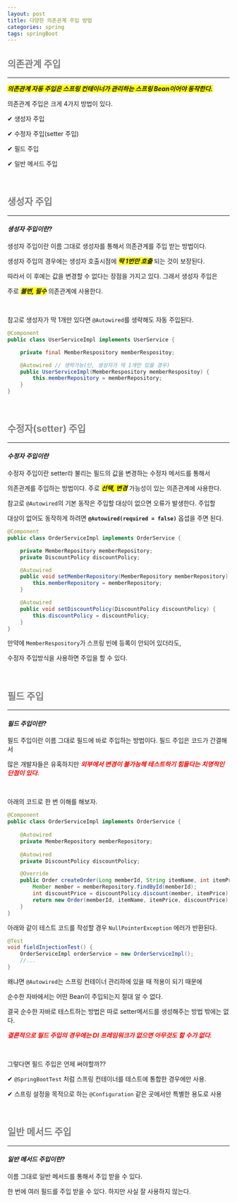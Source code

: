 ```yaml
---
layout: post
title: 다양한 의존관계 주입 방법
categories: spring
tags: springBoot
---
```


## <span style="color:gray">의존관계 주입</span>

---

***<span style="background-color:yellow">의존관계 자동 주입은 스프링 컨테이너가 관리하는 스프링 Bean이어야 동작한다.</span>*** 

의존관계 주입은 크게 4가지 방법이 있다.

✔︎ 생성자 주입

✔︎ 수정자 주입(setter 주입)

✔︎ 필드 주입

✔︎ 일반 메서드 주입

<br>

## <span style="color:gray">생성자 주입</span>

---

#### ***생성자 주입이란?***

생성자 주입이란 이름 그대로 생성자를 통해서 의존관계를 주입 받는 방법이다.

생성자 주입의 경우에는 생성자 호출시점에 ***<span style="background-color:yellow">딱 1번만 호출</span>*** 되는 것이 보장된다.

따라서 이 후에는 값을 변경할 수 없다는 장점을 가지고 있다. 그래서 생성자 주입은 

주로 ***<span style="background-color:yellow">불변, 필수</span>*** 의존관계에 사용한다.

<br>

참고로 생성자가 딱 1개만 있다면 `@Autowired`를 생략해도 자동 주입된다.

```java
@Component
public class UserServiceImpl implements UserService {

    private final MemberRespository memberRespositoy;

    @Autowired // 생략가능(단, 생성자가 딱 1개만 있을 경우)
    public UserServiceImpl(MemberRespository memberRespositoy) {
        this.memberRepository = memberRepository;
    }
}
```

<br>

## <span style="color:gray">수정자(setter) 주입</span>

---

#### ***수정자 주입이란***

수정자 주입이란 setter라 불리는 필드의 값을 변경하는 수정자 메서드를 통해서 

의존관계를 주입하는 방법이다. 주로 ***<span style="background-color:yellow">선택, 변경</span>*** 가능성이 있는 의존관계에 사용한다.

참고로 `@Autowired`의 기본 동작은 주입할 대상이 없으면 오류가 발생한다. 주입할 

대상이 없어도 동작하게 하려면 **`@Autowired(required = false)`** 옵셥을 주면 된다.

```java
@Component
public class OrderServiceImpl implements OrderService {

    private MemberRepository memberRepository;
    private DiscountPolicy discountPolicy;

    @Autowired
    public void setMemberRepository(MemberRepository memberRepository) {
        this.memberRepository = memberRepository;
    }

    @Autowired
    public void setDiscountPolicy(DiscountPolicy discountPolicy) {
        this.discountPolicy = discountPolicy;
    }
}
```

만약에 `MemberRespository`가 스프링 빈에 등록이 안되어 있더라도, 

수정자 주입방식을 사용하면 주입을 할 수 있다.

<br>

## <span style="color:gray">필드 주입</span>

---

#### ***필드 주입이란?***

필드 주입이란 이름 그대로 필드에 바로 주입하는 방법이다. 필드 주입은 코드가 간결해서 

많은 개발자들은 유혹하지만 ***<span style="color:red">외부에서 변경이 불가능해 테스트하기 힘들다는 치명적인 단점이 있다.</span>***

<br>

아래의 코드로 한 번 이해를 해보자.

```java
@Component
public class OrderServiceImpl implements OrderService {
    
    @Autowired
    private MemberRepository memberRepository;
    
    @Autowired
    private DiscountPolicy discountPolicy;

    @Override
    public Order createOrder(Long memberId, String itemName, int itemPrice) {
        Member member = memberRepository.findById(memberId);
        int discountPrice = discountPolicy.discount(member, itemPrice);
        return new Order(memberId, itemName, itemPrice, discountPrice);
    }
}
```

아래와 같이 테스트 코드를 작성할 경우 `NullPointerException` 에러가 반환된다.

```java
@Test
void fieldInjectionTest() {
    OrderServiceImpl orderService = new OrderServiceImpl();
    //...
}
```

왜냐면 `@Autowired`는 스프링 컨테이너 관리하에 있을 때 적용이 되기 때문에

순수한 자바에서는 어떤 Bean이 주입되는지 절대 알 수 없다.

결국 순수한 자바로 테스트하는 방법은 따로 setter메서드를 생성해주는 방법 밖에는 없다. 

***<span style="color:red">결론적으로 필드 주입의 경우에는 DI 프레임워크가 없으면 아무것도 할 수가 없다.</span>***

<br>

그렇다면 필드 주입은 언제 써야할까??

✔︎ `@SpringBootTest` 처럼 스프링 컨테이너를 테스트에 통합한 경우에만 사용.

✔︎ 스프링 설정을 목적으로 하는 `@Configuration` 같은 곳에서만 특별한 용도로 사용

<br>

## <span style="color:gray">일반 메서드 주입</span>

---

#### ***일반 메서드 주입이란?***

이름 그대로 일반 메서드를 통해서 주입 받을 수 있다.

한 번에 여러 필드를 주입 받을 수 있다. 하지만 사실 잘 사용하지 않는다.